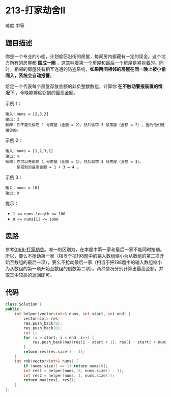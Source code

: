 # 213-打家劫舍II

难度 中等



## 题目描述

你是一个专业的小偷，计划偷窃沿街的房屋，每间房内都藏有一定的现金。这个地方所有的房屋都 **围成一圈** ，这意味着第一个房屋和最后一个房屋是紧挨着的。同时，相邻的房屋装有相互连通的防盗系统，**如果两间相邻的房屋在同一晚上被小偷闯入，系统会自动报警**。

给定一个代表每个房屋存放金额的非负整数数组，计算你 **在不触动警报装置的情况下** ，今晚能够偷窃到的最高金额。

示例 1：
```
输入：nums = [2,3,2]
输出：3
解释：你不能先偷窃 1 号房屋（金额 = 2），然后偷窃 3 号房屋（金额 = 2）, 因为他们是相邻的。
```
示例 2：
```
输入：nums = [1,2,3,1]
输出：4
解释：你可以先偷窃 1 号房屋（金额 = 1），然后偷窃 3 号房屋（金额 = 3）。
     偷窃到的最高金额 = 1 + 3 = 4 。
```
示例 3：
```
输入：nums = [0]
输出：0
```

提示：

- `1 <= nums.length <= 100`
- `0 <= nums[i] <= 1000`



## 思路

参考[0198-打家劫舍](0198-打家劫舍.md)。唯一的区别为，在本题中第一家和最后一家不能同时抢劫。所以，要么不抢劫第一家（相当于把198题中的输入数组缩小为从数组的第二项开始至数组的最后一项），要么不抢劫最后一家（相当于把198题中的输入数组缩小为从数组的第一项开始至数组的倒数第二项）。两种情况分别计算出最高金额，并取其中较高的返回即可。



## 代码

```c++
class Solution {
public:
    int helper(vector<int>& nums, int start, int end) {
        vector<int> res;
        res.push_back(0);
        res.push_back(0);
        int i;
        for (i = start; i < end; i++) {
            res.push_back(max(res[i - start + 1], res[i - start] + nums[i]));
        }
        return res[res.size() - 1];
    }
    int rob(vector<int>& nums) {
        if (nums.size() == 1) return nums[0];
        int res1 = helper(nums, 0, nums.size() - 1);
        int res2 = helper(nums, 1, nums.size());
        return max(res1, res2);
    }
};
```

